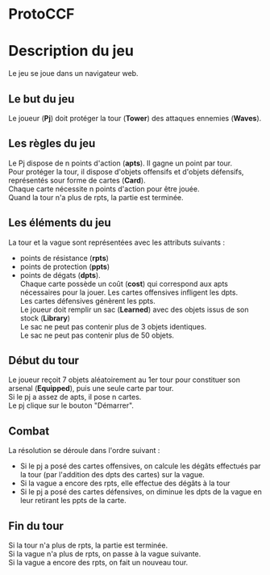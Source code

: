 
# ProtoCCF

# Description du jeu
Le jeu se joue dans un navigateur web.

## Le but du jeu
Le joueur (**Pj**) doit protéger la tour (**Tower**) des attaques ennemies (**Waves**).

## Les règles du jeu
Le Pj dispose de n points d'action (**apts**). Il gagne un point par tour.</br>
Pour protéger la tour, il dispose d'objets offensifs et d'objets défensifs, représentés sour forme de cartes (**Card**).</br>
Chaque carte nécessite n points d'action pour être jouée.</br>
Quand la tour n'a plus de rpts, la partie est terminée.

## Les éléments du jeu
La tour et la vague sont représentées avec les attributs suivants :
- points de résistance (**rpts**)
- points de protection (**ppts**)
- points de dégats (**dpts**).</br>
Chaque carte possède un coût (**cost**) qui correspond aux apts nécessaires pour la jouer.
Les cartes offensives infligent les dpts.</br>
Les cartes défensives génèrent les ppts.</br>
Le joueur doit remplir un sac (**Learned**) avec des objets issus de son stock (**Library**)</br>
Le sac ne peut pas contenir plus de 3 objets identiques.</br>
Le sac ne peut pas contenir plus de 50 objets.

## Début du tour
Le joueur reçoit 7 objets aléatoirement au 1er tour pour constituer son arsenal (**Equipped**), puis une seule carte par tour.</br>
Si le pj a assez de apts, il pose n cartes.</br>
Le pj clique sur le bouton "Démarrer".</br>

## Combat
La résolution se déroule dans l'ordre suivant :</br>
- Si le pj a posé des cartes offensives, on calcule les dégâts effectués par la tour (par l'addition des dpts des cartes) sur la vague.
- Si la vague a encore des rpts, elle effectue des dégâts à la tour
- Si le pj a posé des cartes défensives, on diminue les dpts de la vague en leur retirant les ppts de la carte.</br>

## Fin du tour
Si la tour n'a plus de rpts, la partie est terminée.</br>
Si la vague n'a plus de rpts, on passe à la vague suivante.</br>
Si la vague a encore des rpts, on fait un nouveau tour.</br>
